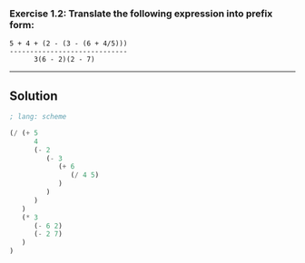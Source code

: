 ### **Exercise 1.2:** Translate the following expression into prefix form:
```
5 + 4 + (2 - (3 - (6 + 4/5)))
-----------------------------
      3(6 - 2)(2 - 7)
```
___
## Solution

```scheme
; lang: scheme

(/ (+ 5 
      4 
      (- 2 
         (- 3 
            (+ 6 
               (/ 4 5)
            )
         )
      )
   )
   (* 3
      (- 6 2)
      (- 2 7)
   )
)
```